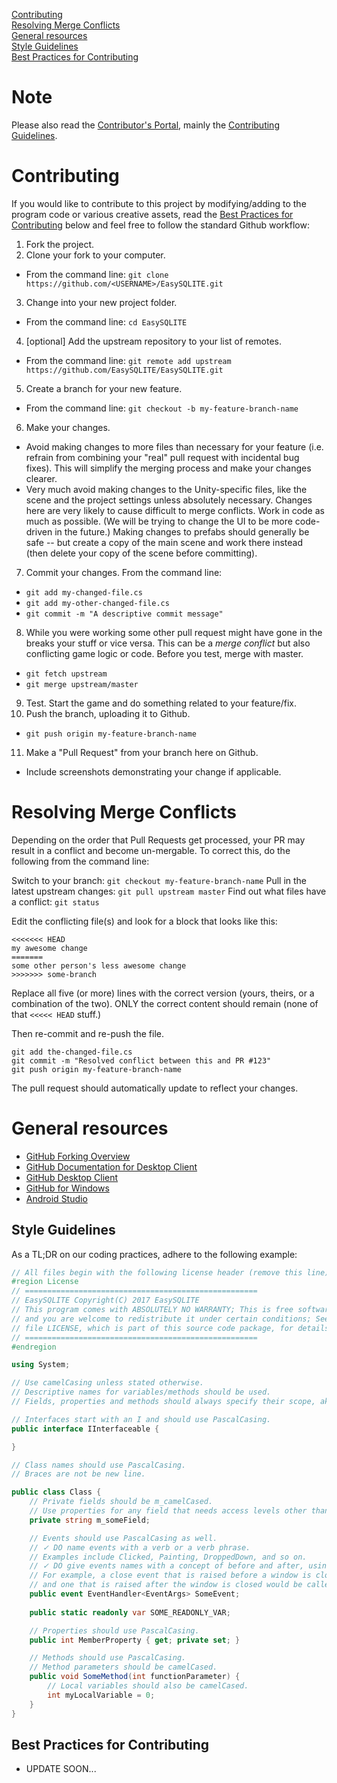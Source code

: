 [Contributing](#contributing)  
[Resolving Merge Conflicts](#resolving-merge-conflicts)  
[General resources](#general-resources)  
[Style Guidelines](#style-guidelines)  
[Best Practices for Contributing](#best-practices-for-contributing)    

# Note

Please also read the [Contributor's Portal](../../wiki/Contributors'-Portal#important-links), mainly the [Contributing Guidelines](../../wiki/Contributing-Guidelines).

# Contributing

If you would like to contribute to this project by modifying/adding to the program code or various creative assets, read the [Best Practices for Contributing] below and feel free to follow the standard Github workflow:

1. Fork the project.
2. Clone your fork to your computer.
 * From the command line: `git clone https://github.com/<USERNAME>/EasySQLITE.git`
3. Change into your new project folder.
 * From the command line: `cd EasySQLITE`
4. [optional]  Add the upstream repository to your list of remotes.
 * From the command line: `git remote add upstream https://github.com/EasySQLITE/EasySQLITE.git`
5. Create a branch for your new feature.
 * From the command line: `git checkout -b my-feature-branch-name`
6. Make your changes.
 * Avoid making changes to more files than necessary for your feature (i.e. refrain from combining your "real" pull request with incidental bug fixes). This will simplify the merging process and make your changes clearer.
 * Very much avoid making changes to the Unity-specific files, like the scene and the project settings unless absolutely necessary. Changes here are very likely to cause difficult to merge conflicts. Work in code as much as possible. (We will be trying to change the UI to be more code-driven in the future.) Making changes to prefabs should generally be safe -- but create a copy of the main scene and work there instead (then delete your copy of the scene before committing).
7. Commit your changes. From the command line:
 * `git add my-changed-file.cs`
 * `git add my-other-changed-file.cs`
 * `git commit -m "A descriptive commit message"`
8. While you were working some other pull request might have gone in the breaks your stuff or vice versa. This can be a *merge conflict* but also conflicting game logic or code. Before you test, merge with master.
 * `git fetch upstream`
 * `git merge upstream/master`
9. Test. Start the game and do something related to your feature/fix.
10. Push the branch, uploading it to Github.
  * `git push origin my-feature-branch-name`
11. Make a "Pull Request" from your branch here on Github.
  * Include screenshots demonstrating your change if applicable.
  
  # Resolving Merge Conflicts

Depending on the order that Pull Requests get processed, your PR may result in a conflict and become un-mergable.  To correct this, do the following from the command line:

Switch to your branch: `git checkout my-feature-branch-name`
Pull in the latest upstream changes: `git pull upstream master`
Find out what files have a conflict: `git status`

Edit the conflicting file(s) and look for a block that looks like this:
```
<<<<<<< HEAD
my awesome change
=======
some other person's less awesome change
>>>>>>> some-branch
```

Replace all five (or more) lines with the correct version (yours, theirs, or
a combination of the two).  ONLY the correct content should remain (none of
that `<<<<< HEAD` stuff.)

Then re-commit and re-push the file.

```
git add the-changed-file.cs
git commit -m "Resolved conflict between this and PR #123"
git push origin my-feature-branch-name
```

The pull request should automatically update to reflect your changes.

# General resources
* [GitHub Forking Overview](https://gist.github.com/Chaser324/ce0505fbed06b947d962)
* [GitHub Documentation for Desktop Client](https://help.github.com/desktop/guides/contributing/)
* [GitHub Desktop Client](https://desktop.github.com/)
* [GitHub for Windows](https://git-for-windows.github.io/)
* [Android Studio](https://developer.android.com/studio/index.html)

## Style Guidelines

As a TL;DR on our coding practices, adhere to the following example:

```c#
// All files begin with the following license header (remove this line):
#region License
// ====================================================
// EasySQLITE Copyright(C) 2017 EasySQLITE
// This program comes with ABSOLUTELY NO WARRANTY; This is free software,
// and you are welcome to redistribute it under certain conditions; See
// file LICENSE, which is part of this source code package, for details.
// ====================================================
#endregion

using System;

// Use camelCasing unless stated otherwise.
// Descriptive names for variables/methods should be used.
// Fields, properties and methods should always specify their scope, aka private/protected/internal/public.

// Interfaces start with an I and should use PascalCasing.
public interface IInterfaceable {

}

// Class names should use PascalCasing.
// Braces are not be new line.

public class Class {
    // Private fields should be m_camelCased.
    // Use properties for any field that needs access levels other than private
    private string m_someField;

    // Events should use PascalCasing as well.
    // ✓ DO name events with a verb or a verb phrase.
    // Examples include Clicked, Painting, DroppedDown, and so on.
    // ✓ DO give events names with a concept of before and after, using the present and past tenses.
    // For example, a close event that is raised before a window is closed would be called Closing,
    // and one that is raised after the window is closed would be called Closed.
    public event EventHandler<EventArgs> SomeEvent;
    
    public static readonly var SOME_READONLY_VAR;

    // Properties should use PascalCasing.
    public int MemberProperty { get; private set; }

    // Methods should use PascalCasing.
    // Method parameters should be camelCased.
    public void SomeMethod(int functionParameter) {
        // Local variables should also be camelCased.
        int myLocalVariable = 0;
    }
}
```
## Best Practices for Contributing
[Best Practices for Contributing]: #best-practices-for-contributing
* UPDATE SOON...
